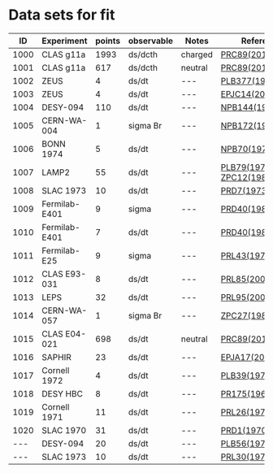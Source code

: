 # Data sets for fit
|ID      |Experiment|points  |observable|Notes   |References|
|--------|--------|------|-----|------|--------|
|1000|CLAS g11a|1993|ds/dcth|charged|[PRC89(2014)055208](https://inspirehep.net/record/1285225)|
|1001|CLAS g11a|617 |ds/dcth|neutral|[PRC89(2014)055208](https://inspirehep.net/record/1285225)|
|1002|ZEUS|4|ds/dt|---|[PLB377(1996)259](https://inspirehep.net/record/415642)|
|1003|ZEUS|4|ds/dt|---|[EPJC14(2000)213](https://inspirehep.net/record/508770)|
|1004|DESY-094|110|ds/dt|---|[NPB144(1978)22](https://inspirehep.net/record/130415)|
|1005|CERN-WA-004|1|sigma Br|---|[NPB172(1980)1](https://inspirehep.net/record/153022)|
|1006|BONN 1974|5|ds/dt|---|[NPB70(1974)257](https://inspirehep.net/record/94756)|
|1007|LAMP2|55|ds/dt|---|[PLB79(1978)150](https://inspirehep.net/record/131968), [ZPC12(1982)1](http://inspirehep.net/record/168200)|
|1008|SLAC 1973|10|ds/dt|---|[PRD7(1973)3150](https://inspirehep.net/record/73602)|
|1009|Fermilab-E401|9|sigma|---|[PRD40(1989)1](https://inspirehep.net/record/285137)|
|1010|Fermilab-E401|7|ds/dt|---|[PRD40(1989)1](https://inspirehep.net/record/285137)|
|1011|Fermilab-E25|9|sigma|---|[PRL43(1979)657](http://inspirehep.net/record/141059)|
|1012|CLAS E93-031|8|ds/dt|---|[PRL85(2000)4682](http://inspirehep.net/record/528835)|
|1013|LEPS|32|ds/dt|---|[PRL95(2005)182001](http://inspirehep.net/record/684863)|
|1014|CERN-WA-057|1|sigma Br|---|[ZPC27(1985)233](http://inspirehep.net/record/204590)|
|1015|CLAS E04-021|698|ds/dt|neutral|[PRC89(2014)055206](http://inspirehep.net/record/1246786)|
|1016|SAPHIR|23|ds/dt|---|[EPJA17(2003)269](https://inspirehep.net/record/621792#)|
|1017|Cornell 1972|4|ds/dt|---|[PLB39(1972)659](https://inspirehep.net/record/75747)|
|1018|DESY HBC|8|ds/dt|---|[PR175(1968)1669](https://inspirehep.net/record/52787)|
|1019|Cornell 1971|11|ds/dt|---|[PRL26(1971)1593](http://inspirehep.net/record/68983)|
|1020|SLAC 1970|31|ds/dt|---|[PRD1(1970)27](https://inspirehep.net/record/54884)|
|---|DESY-094|20|ds/dt|---|[PLB56(1975)408](https://inspirehep.net/record/98876)|
|---|SLAC 1973|10|ds/dt|---|[PRL30(1973)149](http://inspirehep.net/record/73541)|

